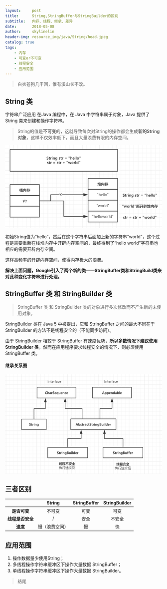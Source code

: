 ```yaml
---
layout:     post
title:      String,StringBuffer与StringBuilder的区别
subtitle:   内存、线程、继承、差异
date:       2018-05-08
author:     skylinelin
header-img: resource_img/java/String/head.jpeg
catalog: true
tags:
    - 内存
    - 可变or不可变
    - 线程安全
    - 应用范围
---
```


> 白衣苍狗几干回，惟有溪山长不改。

## String 类

字符串广泛应用 在Java 编程中，在 Java 中字符串属于对象，Java 提供了 String 类来创建和操作字符串。

> String的值是**不可变**的，这就导致每次对String的操作都会生成**新的String对象**，这样不仅效率低下，而且大量浪费有限的内存空间。

![内存图](/resource_img/java/String/nct.png)



初始String值为“hello”，然后在这个字符串后面加上新的字符串“world”，这个过程是需要重新在栈堆内存中开辟内存空间的，最终得到了“hello world”字符串也相应的需要开辟内存空间。

这样高频率的开辟内存空间，使得内存极大的浪费。

**解决上面问题，Google引入了两个新的类——StringBuffer类和StringBuild类来对此种变化字符串进行处理。**



## **StringBuffer 类 和 StringBuilder 类**

> StringBuffer 类 和 StringBuilder 类的对象进行多次修改而不产生新的未使用对象。

StringBuilder 类在 Java 5 中被提出，它和 StringBuffer 之间的最大不同在于 StringBuilder 的方法不是线程安全的（不能同步访问）。

由于 StringBuilder 相较于 StringBuffer 有速度优势，**所以多数情况下建议使用 StringBuilder 类**。然而在应用程序要求线程安全的情况下，则必须使用 StringBuffer 类。

#### 继承关系图

![继承关系](/resource_img/java/String/jcgx.png)



## 三者区别

|                  |     String     | StringBuffer | StringBuilder |
| :--------------: | :------------: | :----------: | :-----------: |
|   **是否可变**   |     不可变     |     可变     |     可变      |
| **线程是否安全** |       /        |     安全     |    不安全     |
|     **速度**     | 慢（浪费空间） |      慢      |      快       |



## 应用范围

1. 操作数据量少使用String；
2. 多线程操作字符串缓冲区下操作大量数据 StringBuffer；
3. 单线程操作字符串缓冲区下操作大量数据 StringBuilder。



> 结尾